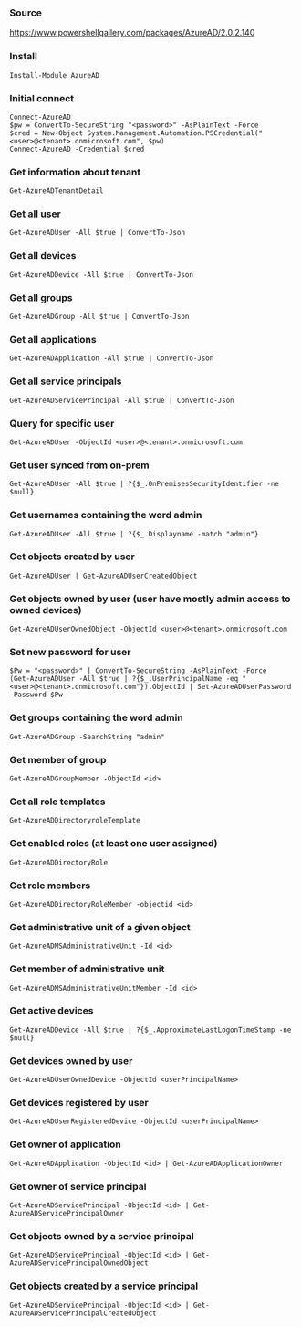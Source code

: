 ### Source
https://www.powershellgallery.com/packages/AzureAD/2.0.2.140

### Install
```
Install-Module AzureAD
```

### Initial connect
```
Connect-AzureAD
$pw = ConvertTo-SecureString "<password>" -AsPlainText -Force
$cred = New-Object System.Management.Automation.PSCredential("<user>@<tenant>.onmicrosoft.com", $pw)
Connect-AzureAD -Credential $cred
```

### Get information about tenant
```
Get-AzureADTenantDetail
```

### Get all user
```
Get-AzureADUser -All $true | ConvertTo-Json
```

### Get all devices
```
Get-AzureADDevice -All $true | ConvertTo-Json
```

### Get all groups
```
Get-AzureADGroup -All $true | ConvertTo-Json
```

### Get all applications
```
Get-AzureADApplication -All $true | ConvertTo-Json
```

### Get all service principals
```
Get-AzureADServicePrincipal -All $true | ConvertTo-Json
```

### Query for specific user
```
Get-AzureADUser -ObjectId <user>@<tenant>.onmicrosoft.com
```

### Get user synced from on-prem
```
Get-AzureADUser -All $true | ?{$_.OnPremisesSecurityIdentifier -ne $null}
```

### Get usernames containing the word admin
```
Get-AzureADUser -All $true | ?{$_.Displayname -match "admin"}
```

### Get objects created by user
```
Get-AzureADUser | Get-AzureADUserCreatedObject
```

### Get objects owned by user (user have mostly admin access to owned devices)
```
Get-AzureADUserOwnedObject -ObjectId <user>@<tenant>.onmicrosoft.com
```

### Set new password for user
```
$Pw = "<password>" | ConvertTo-SecureString -AsPlainText -Force
(Get-AzureADUser -All $true | ?{$_.UserPrincipalName -eq "<user>@<tenant>.onmicrosoft.com"}).ObjectId | Set-AzureADUserPassword -Password $Pw
```

### Get groups containing the word admin
```
Get-AzureADGroup -SearchString "admin"
```

### Get member of group
```
Get-AzureADGroupMember -ObjectId <id>
```

### Get all role templates
```
Get-AzureADDirectoryroleTemplate
```

### Get enabled roles (at least one user assigned)
```
Get-AzureADDirectoryRole
```

### Get role members
```
Get-AzureADDirectoryRoleMember -objectid <id>
```

### Get administrative unit of a given object
```
Get-AzureADMSAdministrativeUnit -Id <id>
```

### Get member of administrative unit
```
Get-AzureADMSAdministrativeUnitMember -Id <id>
```

### Get active devices
```
Get-AzureADDevice -All $true | ?{$_.ApproximateLastLogonTimeStamp -ne $null}
```

### Get devices owned by user
```
Get-AzureADUserOwnedDevice -ObjectId <userPrincipalName>
```

### Get devices registered by user
```
Get-AzureADUserRegisteredDevice -ObjectId <userPrincipalName>
```

### Get owner of application
```
Get-AzureADApplication -ObjectId <id> | Get-AzureADApplicationOwner
```

### Get owner of service principal
```
Get-AzureADServicePrincipal -ObjectId <id> | Get-AzureADServicePrincipalOwner
```

### Get objects owned by a service principal
```
Get-AzureADServicePrincipal -ObjectId <id> | Get-AzureADServicePrincipalOwnedObject
```

### Get objects created by a service principal
```
Get-AzureADServicePrincipal -ObjectId <id> | Get-AzureADServicePrincipalCreatedObject
```


